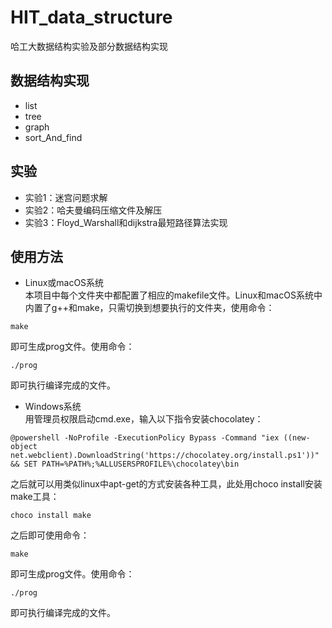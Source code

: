 # HIT_data_structure
哈工大数据结构实验及部分数据结构实现

## 数据结构实现
- list
- tree
- graph
- sort_And_find

## 实验
- 实验1：迷宫问题求解
- 实验2：哈夫曼编码压缩文件及解压
- 实验3：Floyd_Warshall和dijkstra最短路径算法实现

## 使用方法
-  Linux或macOS系统 <br>
本项目中每个文件夹中都配置了相应的makefile文件。Linux和macOS系统中内置了g++和make，只需切换到想要执行的文件夹，使用命令：<br>
```
make
```
即可生成prog文件。使用命令：
```
./prog
```
即可执行编译完成的文件。

- Windows系统 <br>
用管理员权限启动cmd.exe，输入以下指令安装chocolatey：
```
@powershell -NoProfile -ExecutionPolicy Bypass -Command "iex ((new-object net.webclient).DownloadString('https://chocolatey.org/install.ps1'))" && SET PATH=%PATH%;%ALLUSERSPROFILE%\chocolatey\bin
```
之后就可以用类似linux中apt-get的方式安装各种工具，此处用choco install安装make工具：<br>
```
choco install make
```
之后即可使用命令：
```
make
```
即可生成prog文件。使用命令：
```
./prog
```
即可执行编译完成的文件。
